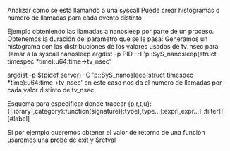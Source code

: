Analizar como se está llamando a una syscall
Puede crear histogramas o número de llamadas para cada evento distinto

Ejemplo obteniendo las llamadas a nanosleep por parte de un proceso.
Obtenemos la duración del parámetro que se le pasa:
Generamos un histograma con las distribuciones de los valores usados de tv_nsec para llamar a la syscall nanosleep
argdist -p PID -H 'p::SyS_nanosleep(struct timespec *time):u64:time->tv_nsec'


argdist -p $(pidof server) -C 'p::SyS_nanosleep(struct timespec *time):u64:time->tv_nsec'
  en este caso nos da el número de llamadas por cada valor distinto de tv_nsec



Esquema para especificar donde tracear
{p,r,t,u}:{[library],category}:function(signature)[:type[,type...]:expr[,expr...][:filter]][#label]


Si por ejemplo queremos obtener el valor de retorno de una función usaremos una probe de exit y $retval
